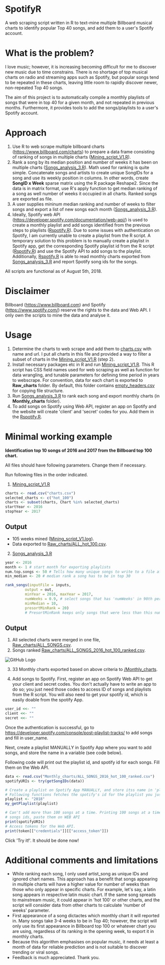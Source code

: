 # SpotifyR
A web scraping script written in R to text-mine multiple Billboard musical charts to identify popular Top 40 songs, and add them to a user's Spotify account.

# What is the problem?
I love music; however, it is increasing becoming difficult for me to discover new music due to time constrains. There is no shortage of top musical charts on radio and streaming apps such as Spotify, but popular songs tend to be repeated in these charts, leaving little room to rapidly discover newer, non-repeated Top 40 songs. 

The aim of this project is to automatically compile a monthly playlists of songs that were in top 40 for a given month, and not repeated in previous months. Furthermore, it provides tools to add the songs/playlists to a user's Spotify account. 

# Approach
1. Use R to web scrape multiple billboard charts (https://www.billboard.com/charts) to prepare a data frame consisting of ranking of songs in multiple charts ([Mining_script_V1.R](https://github.com/jsha129/Billboard_music/blob/master/Mining_script_V1.R)). 
2. Rank a song by its median position and number of weeks it has been on multiple charts ([Songs_analysis_3.R](https://github.com/jsha129/Billboard_music/blob/master/Songs_analysis_3.R)). Math used for ranking is quite simple. Concatenate songs and artists to create unique SongIDs for a song and use its weekly position in columns. In other words, create **SongID x Week** sparse matrix using the R package Reshape2. Since the data is in matrix format, use R's apply function to get median ranking of a song as well number of weeks it occupied in all charts. Ranked songs are exported as file. 
3. A user supplies mininum median ranking and number of weeks to filter songs and export a list of new songs each month ([Songs_analysis_3.R](https://github.com/jsha129/Billboard_music/blob/master/Songs_analysis_3.R)).
4. Ideally, Spotify web API (https://developer.spotify.com/documentation/web-api/) is used to create a monthly playlist and add songs identified from the previous steps to playlists ([Rspotify.R](https://github.com/jsha129/Billboard_music/blob/master/Rspotify.R)). Due to some issues with authentication on Spotify, I am currently unable to create a playlist from the R script. A temporary solution to this problem is to manually create a playlist in Spotify app, get the corresponding Spotify playlist id from the R script ([Rspotify.R](https://github.com/jsha129/Billboard_music/blob/master/Rspotify.R)) and use the Spotify API to add songs to the playlist. Additionally, [Rspotify.R](https://github.com/jsha129/Billboard_music/blob/master/Rspotify.R) is able to read monthly charts exported from [Songs_analysis_3.R](https://github.com/jsha129/Billboard_music/blob/master/Songs_analysis_3.R) and report Spotify song ids for the songs. 

All scripts are functional as of August 5th, 2018.

# Disclaimer
Billboard (https://www.billboard.com) and Spotify (https://www.spotify.com/) reserve the rights to the data and Web API. I only own the scripts to mine the data and analyse it. 

# Usage
1. Determine the charts to web scrape and add them to [charts.csv](https://github.com/jsha129/Billboard_music/blob/master/charts.csv) with name and url. I put all charts in this file and provided a way to filter a subset of charts in the [Mining_script_V1.R](https://github.com/jsha129/Billboard_music/blob/master/Mining_script_V1.R) (step 2).
2. Install necessary packages etc in R and run [Mining_script_V1.R](https://github.com/jsha129/Billboard_music/blob/master/Mining_script_V1.R). This R script has CSS field names used for web scraping as well as function for data wrangling, and tunable parameters for defining time period in years to webscrape. For convention, data for each chart is exported to **Raw_charts** folder. By default, this folder contains [empty_headers.csv](https://github.com/jsha129/Billboard_music/blob/master/Raw_charts/empty_headers.csv) for copying file structure. 
3. Run [Songs_analysis_3.R](https://github.com/jsha129/Billboard_music/blob/master/Songs_analysis_3.R) to rank each song and export monthly charts (in **Monthly_charts** folder).
4. To add songs on Spotify using Web API, register an app on Spotify and the website will create 'client' and 'secret' codes for you. Add them in the [Rspotify.R](https://github.com/jsha129/Billboard_music/blob/master/Rspotify.R). 

# Minimal working example
**Identification top 10 songs of 2016 and 2017 from the Billboard top 100 chart.**

All files should have following parameters. Change them if necessary. 

Run following files in the order indicated. 
1. [Mining_script_V1.R](https://github.com/jsha129/Billboard_music/blob/master/Mining_script_V1.R)
  
  ```r
  charts <- read.csv("charts.csv")
  selected_charts <- c("hot_100")
  charts <- subset(charts, Chart %in% selected_charts)
  startYear <- 2016
  stopYear <- 2017 
  ```
  ## Output
 - 105 weeks mined ([Mining_script_V1.log](https://github.com/jsha129/Billboard_music/blob/master/Mining_script_V1.log)). 
 - Data exported to [Raw_charts/ALL_hot_100.csv](https://github.com/jsha129/SpotifyR/blob/master/Raw_charts/ALL_hot_100.csv).
  
  
  2.  [Songs_analysis_3.R](https://github.com/jsha129/Billboard_music/blob/master/Songs_analysis_3.R)
  ```r
  year <- 2016
  month <- 1 # start month for exporting playlists
  num.top.songs <- 50 # Tells how many unique songs to write to a file after removing duplicates
  min_median <- 20 # median rank a song has to be in top 30

  rank_songs(inputFile = inputs,
           output = out,
           minYear = 2016, maxYear = 2017, 
           numWeeks = 0.9, # select songs that has 'numWeeks' in 90th percentile, ie appeared in top 10% of numWeek score
           minMedian = 10,
           presortMinRank = 20) 
           # PresortMinRank keeps only songs that were less than this number before ranking begins; helps speed up matrix calculations when dealing with lots of data.

  ```
## Output
1. All selected charts were merged in one file, [Raw_charts/ALL_SONGS.csv](https://github.com/jsha129/SpotifyR/blob/master/Raw_charts/ALL_SONGS.csv).
2. Songs ranked [Raw_charts/ALL_SONGS_2016_hot_100_ranked.csv](https://github.com/jsha129/SpotifyR/blob/master/Raw_charts/ALL_SONGS_2016_hot_100_ranked.csv).

![GitHub Logo](https://github.com/jsha129/SpotifyR/blob/master/Songs_ranked.png)

3. 33 Monthly charts exported based on above criteria to [/Monthly_charts](/Monthly_charts).
  
  
  3. Add songs to Spotify. 
  First, register an app on Spotify Web API to get your client and secret codes. You don't actually have to write an app to do so; you just need those codes to access ID of songs and playlists from the R script. 
  You will also need to get your spotify id, which is easily doable from the spotify App.
  
  ```r
  user_id <<- ""
  client <<- ""
  secret <<- ""
  ```
  Once the authentication is successful, go to https://developer.spotify.com/console/post-playlist-tracks/ to add songs and fill in user_name.
  
  Next, create a playlist MANUALLY in Spotify App where you want to add songs, and store the name in a variable (see code below).
  
  Following code will print out the playlist id, and spotify id for each songs. Fill them on the Web API. 
  
  ```r
  data <- read.csv("Monthly_charts/ALL_SONGS_2016_hot_100_ranked.csv")
spotifyURIs <- try(getSongIDs(data))

# Create a playlist on Spotify App MANUALLY, and store itss name in 'playlist' variable.
# Following functions fetches the spotify's id for the playlist you just created. 
playlist <- "2018"
my_getPlaylist(playlist)

# Can't add more than 100 songs at a time. Printing 100 songs at a time
# songs ids, paste them on WEB API
print(spotifyURIs)
# Access tokens for the Web API.
print(token[["credentials"]][["access_token"]])
  ```
  
  Click 'Try it!'. It should be done now!

# Additional comments and limitations
- While ranking each song, I only used artist_song as unique IDs and ignored chart names. This approach has a benefit that songs appearing in multiple charts will have a higher value for number of weeks than those who only appear in specific charts. For example, let's say, a latin song  appears in respective latin music chart. If the same song spreads to mainstream music, it could appear in 'hot 100' or other charts, and the script will consider data from other charts to calculate 'number of weeks' parameter.
- First appearance of a song dictactes which monthly chart it will reported in. Many songs take 3-4 weeks to be in Top 40; however, the script will only use its first appearance in Billboard top 100 or whatever chart you are using, regardless of its ranking in the opening week, to export it in monthly charts.
- Because this algorithm emphasises on  popular music, it needs at least a month of data for reliable prediction and is not suitable to discover trending or viral songs. 
- Feedback is much appreciated. Thank you. 
